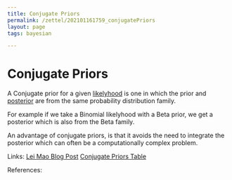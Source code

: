 ```yaml
---
title: Conjugate Priors
permalink: /zettel/202101161759_conjugatePriors
layout: page
tags: bayesian

---
```

# Conjugate Priors

A Conjugate prior for a given [likelyhood](202101091603_probabilityLikelyhood) is one in which the prior and [posterior](202101161711_bayesianInference) 
are from the same probability distribution family. 

For example if we take a Binomial likelyhood with a Beta prior, we get a posterior which is also from the Beta family.

An advantage of conjugate priors, is that it avoids the need to integrate the posterior which can often be a computationally complex problem. 

Links: [Lei Mao Blog Post](https://leimao.github.io/blog/Conjugate-Priors/) [Conjugate Priors Table](https://en.wikipedia.org/wiki/Conjugate_prior#Table_of_conjugate_distributions)

References: 

